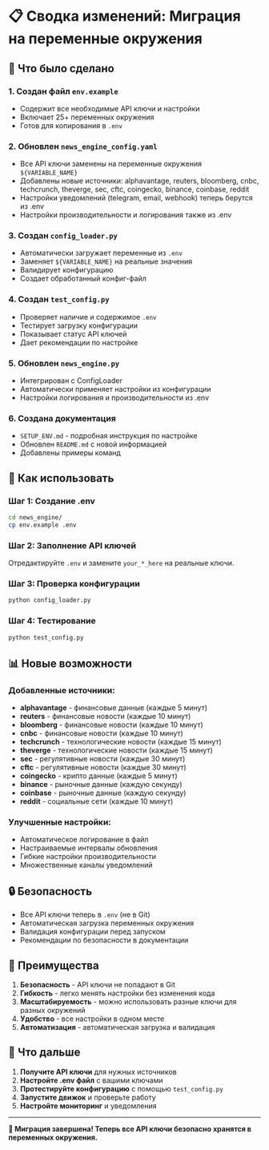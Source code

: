# 📋 Сводка изменений: Миграция на переменные окружения

## 🎯 Что было сделано

### 1. **Создан файл `env.example`**
- Содержит все необходимые API ключи и настройки
- Включает 25+ переменных окружения
- Готов для копирования в `.env`

### 2. **Обновлен `news_engine_config.yaml`**
- Все API ключи заменены на переменные окружения `${VARIABLE_NAME}`
- Добавлены новые источники: alphavantage, reuters, bloomberg, cnbc, techcrunch, theverge, sec, cftc, coingecko, binance, coinbase, reddit
- Настройки уведомлений (telegram, email, webhook) теперь берутся из .env
- Настройки производительности и логирования также из .env

### 3. **Создан `config_loader.py`**
- Автоматически загружает переменные из `.env`
- Заменяет `${VARIABLE_NAME}` на реальные значения
- Валидирует конфигурацию
- Создает обработанный конфиг-файл

### 4. **Создан `test_config.py`**
- Проверяет наличие и содержимое `.env`
- Тестирует загрузку конфигурации
- Показывает статус API ключей
- Дает рекомендации по настройке

### 5. **Обновлен `news_engine.py`**
- Интегрирован с ConfigLoader
- Автоматически применяет настройки из конфигурации
- Настройки логирования и производительности из .env

### 6. **Создана документация**
- `SETUP_ENV.md` - подробная инструкция по настройке
- Обновлен `README.md` с новой информацией
- Добавлены примеры команд

## 🔄 Как использовать

### Шаг 1: Создание .env
```bash
cd news_engine/
cp env.example .env
```

### Шаг 2: Заполнение API ключей
Отредактируйте `.env` и замените `your_*_here` на реальные ключи.

### Шаг 3: Проверка конфигурации
```bash
python config_loader.py
```

### Шаг 4: Тестирование
```bash
python test_config.py
```

## 📊 Новые возможности

### **Добавленные источники:**
- **alphavantage** - финансовые данные (каждые 5 минут)
- **reuters** - финансовые новости (каждые 10 минут)
- **bloomberg** - финансовые новости (каждые 10 минут)
- **cnbc** - финансовые новости (каждые 10 минут)
- **techcrunch** - технологические новости (каждые 15 минут)
- **theverge** - технологические новости (каждые 15 минут)
- **sec** - регулятивные новости (каждые 30 минут)
- **cftc** - регулятивные новости (каждые 30 минут)
- **coingecko** - крипто данные (каждые 5 минут)
- **binance** - рыночные данные (каждую секунду)
- **coinbase** - рыночные данные (каждую секунду)
- **reddit** - социальные сети (каждые 10 минут)

### **Улучшенные настройки:**
- Автоматическое логирование в файл
- Настраиваемые интервалы обновления
- Гибкие настройки производительности
- Множественные каналы уведомлений

## 🔒 Безопасность

- Все API ключи теперь в `.env` (не в Git)
- Автоматическая загрузка переменных окружения
- Валидация конфигурации перед запуском
- Рекомендации по безопасности в документации

## 🚀 Преимущества

1. **Безопасность** - API ключи не попадают в Git
2. **Гибкость** - легко менять настройки без изменения кода
3. **Масштабируемость** - можно использовать разные ключи для разных окружений
4. **Удобство** - все настройки в одном месте
5. **Автоматизация** - автоматическая загрузка и валидация

## 📝 Что дальше

1. **Получите API ключи** для нужных источников
2. **Настройте .env файл** с вашими ключами
3. **Протестируйте конфигурацию** с помощью `test_config.py`
4. **Запустите движок** и проверьте работу
5. **Настройте мониторинг** и уведомления

---

**🎉 Миграция завершена! Теперь все API ключи безопасно хранятся в переменных окружения.**
